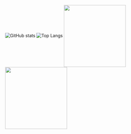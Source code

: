 ![GitHub stats](https://github-readme-stats.vercel.app/api?username=MrNick-code&hide=issues,contribs&show_icons=true&theme=tokyonight&layout=compact)
![Top Langs](https://github-readme-stats.vercel.app/api/top-langs/?username=MrNick-code&layout=compact&hide=tcl)
<a href="https://github.com/MrNick-code">
  <img height=200 align="center" src="https://github-readme-stats.vercel.app/api?username=MrNick-code&hide=issues,contribs&show_icons=true&theme=tokyonight&layout=compact" />
</a>
<a href="https://github.com/MrNick-code">
  <img height=200 align="center" src="https://github-readme-stats.vercel.app/api/top-langs/?username=MrNick-code&layout=compact&hide=tcl" />
</a>
